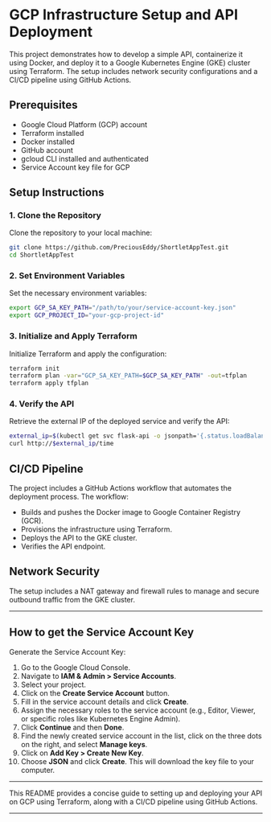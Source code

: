 # GCP Infrastructure Setup and API Deployment

This project demonstrates how to develop a simple API, containerize it using Docker, and deploy it to a Google Kubernetes Engine (GKE) cluster using Terraform. The setup includes network security configurations and a CI/CD pipeline using GitHub Actions.

## Prerequisites

- Google Cloud Platform (GCP) account
- Terraform installed
- Docker installed
- GitHub account
- gcloud CLI installed and authenticated
- Service Account key file for GCP

## Setup Instructions

### 1. Clone the Repository

Clone the repository to your local machine:

```sh
git clone https://github.com/PreciousEddy/ShortletAppTest.git
cd ShortletAppTest
```

### 2. Set Environment Variables

Set the necessary environment variables:

```sh
export GCP_SA_KEY_PATH="/path/to/your/service-account-key.json"
export GCP_PROJECT_ID="your-gcp-project-id"
```

### 3. Initialize and Apply Terraform

Initialize Terraform and apply the configuration:

```sh
terraform init
terraform plan -var="GCP_SA_KEY_PATH=$GCP_SA_KEY_PATH" -out=tfplan
terraform apply tfplan
```

### 4. Verify the API

Retrieve the external IP of the deployed service and verify the API:

```sh
external_ip=$(kubectl get svc flask-api -o jsonpath='{.status.loadBalancer.ingress[0].ip}')
curl http://$external_ip/time
```

## CI/CD Pipeline

The project includes a GitHub Actions workflow that automates the deployment process. The workflow:

- Builds and pushes the Docker image to Google Container Registry (GCR).
- Provisions the infrastructure using Terraform.
- Deploys the API to the GKE cluster.
- Verifies the API endpoint.

## Network Security

The setup includes a NAT gateway and firewall rules to manage and secure outbound traffic from the GKE cluster.

---

## How to get the Service Account Key

Generate the Service Account Key:

1. Go to the Google Cloud Console.
2. Navigate to **IAM & Admin > Service Accounts**.
3. Select your project.
4. Click on the **Create Service Account** button.
5. Fill in the service account details and click **Create**.
6. Assign the necessary roles to the service account (e.g., Editor, Viewer, or specific roles like Kubernetes Engine Admin).
7. Click **Continue** and then **Done**.
8. Find the newly created service account in the list, click on the three dots on the right, and select **Manage keys**.
9. Click on **Add Key > Create New Key**.
10. Choose **JSON** and click **Create**. This will download the key file to your computer.

---

This README provides a concise guide to setting up and deploying your API on GCP using Terraform, along with a CI/CD pipeline using GitHub Actions.

---

